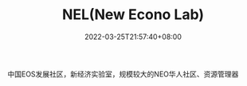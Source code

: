 ﻿---
weight: 
title: "NEL(New Econo Lab)"
description: "中国EOS发展社区，新经济实验室，规模较大的NEO华人社区、资源管理器"
date: 2022-03-25T21:57:40+08:00
lastmod: 2022-03-25T16:45:40+08:00
draft: false
authors: ["Metabd"]
featuredImage: "nelnew-econo-lab.jpg"
link: ""
tags: ["区块链浏览器","NEL(New Econo Lab)"]
categories: ["navigation"]
navigation: ["区块链浏览器"]
lightgallery: true
toc: true
pinned: false
recommend: false
recommend1: false
---
中国EOS发展社区，新经济实验室，规模较大的NEO华人社区、资源管理器
